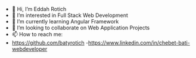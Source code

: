 - 👋 Hi, I’m Eddah Rotich
- 👀 I’m interested in Full Stack Web Development
- 🌱 I’m currently learning Angular Framework
- 💞️ I’m looking to collaborate on Web Application Projects
- 📫 How to reach me:
- https://github.com/batyrotich
-https://www.linkedin.com/in/chebet-bati-webdeveloper

